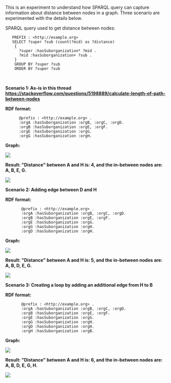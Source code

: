 This is an experiment to understand how SPARQL query can capture information about distance between nodes in a graph. Three scenario are experimented with the details below.

SPARQL query used to get distance between nodes:
        
       PREFIX : <http://example.org> 
       SELECT ?super ?sub (count(?mid) as ?distance) 
        { 
          ?super :hasSuborganization* ?mid .
          ?mid :hasSuborganization+ ?sub .
        }
        GROUP BY ?super ?sub 
        ORDER BY ?super ?sub
        
        
**Scenario 1: As-is in this thread https://stackoverflow.com/questions/5198889/calculate-length-of-path-between-nodes**
 
**RDF format:**
 
          @prefix : <http://example.org> .
          :orgA :hasSuborganization :orgB, :orgC, :orgD.
          :orgB :hasSuborganization :orgE, :orgF.
          :orgE :hasSuborganization :orgG.
          :orgG :hasSuborganization :orgH.
    
**Graph:**

![](https://github.com/idaks/DataONE-Prov-Summer-2017/blob/master/examples/distance_between_nodes/Graph1.png)
    
**Result: "Distance" between A and H is: 4, and the in-between nodes are: A, B, E, G.**

![](https://github.com/idaks/DataONE-Prov-Summer-2017/blob/master/examples/distance_between_nodes/Graph1_Result.png)
        
**Scenario 2: Adding edge between D and H**
 
**RDF format:**

           @prefix : <http://example.org> .
           :orgA :hasSuborganization :orgB, :orgC, :orgD.
           :orgB :hasSuborganization :orgE, :orgF.
           :orgE :hasSuborganization :orgG.
           :orgG :hasSuborganization :orgH.
           :orgD :hasSuborganization :orgH.

**Graph:**

![](https://github.com/idaks/DataONE-Prov-Summer-2017/blob/master/examples/distance_between_nodes/Graph2.png)

**Result: "Distance" between A and H is: 5, and the in-between nodes are: A, B, D, E, G.**

![](https://github.com/idaks/DataONE-Prov-Summer-2017/blob/master/examples/distance_between_nodes/Graph2_Result.png)

**Scenario 3: Creating a loop by adding an additional edge from H to B**
 
**RDF format:**

           @prefix : <http://example.org> .
           :orgA :hasSuborganization :orgB, :orgC, :orgD.
           :orgB :hasSuborganization :orgE, :orgF.
           :orgE :hasSuborganization :orgG.
           :orgG :hasSuborganization :orgH.
           :orgD :hasSuborganization :orgH.
           :orgH :hasSuborganization :orgB.

**Graph:**

![](https://github.com/idaks/DataONE-Prov-Summer-2017/blob/master/examples/distance_between_nodes/Graph3.png)

**Result: "Distance" between A and H is: 6, and the in-between nodes are: A, B, D, E, G, H.**

![](https://github.com/idaks/DataONE-Prov-Summer-2017/blob/master/examples/distance_between_nodes/Graph3_Result.png)
 
